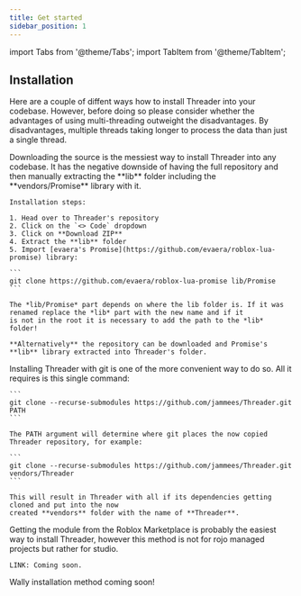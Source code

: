 ```yaml
---
title: Get started
sidebar_position: 1
---
```


import Tabs from '@theme/Tabs';
import TabItem from '@theme/TabItem';

## Installation

Here are a couple of diffent ways how to install Threader
into your codebase. However, before doing so please consider
whether the advantages of using multi-threading outweight the
disadvantages. By disadvantages, multiple threads taking longer
to process the data than just a single thread.

<Tabs>
  <TabItem value="source" label="Downloading Source" default>
    Downloading the source is the messiest way to
    install Threader into any codebase. It has the
    negative downside of having the full repository and then
    manually extracting the **lib** folder including the **vendors/Promise**
    library with it.

    Installation steps:

    1. Head over to Threader's repository  
    2. Click on the `<> Code` dropdown
    3. Click on **Download ZIP**
    4. Extract the **lib** folder
    5. Import [evaera's Promise](https://github.com/evaera/roblox-lua-promise) library:

    ```
    git clone https://github.com/evaera/roblox-lua-promise lib/Promise
    ```

    The *lib/Promise* part depends on where the lib folder is. If it was renamed replace the *lib* part with the new name and if it
    is not in the root it is necessary to add the path to the *lib* folder!

    **Alternatively** the repository can be downloaded and Promise's **lib** library extracted into Threader's folder.
    
  </TabItem>
  <TabItem value="git" label="Git" default>
    Installing Threader with git is one of the more convenient
    way to do so. All it requires is this single command:

    ```
    git clone --recurse-submodules https://github.com/jammees/Threader.git PATH
    ```

    The PATH argument will determine where git places the now copied Threader repository, for example:

    ```
    git clone --recurse-submodules https://github.com/jammees/Threader.git vendors/Threader
    ```

    This will result in Threader with all if its dependencies getting cloned and put into the now
    created **vendors** folder with the name of **Threader**.

  </TabItem>
  <TabItem value="marketplace" label="Roblox Marketplace">
    Getting the module from the Roblox Marketplace is probably
    the easiest way to install Threader, however this method is not for rojo
    managed projects but rather for studio.

    LINK: Coming soon.
  </TabItem>
  <TabItem value="wally" label="Wally">
    Wally installation method coming soon!
  </TabItem>
</Tabs>